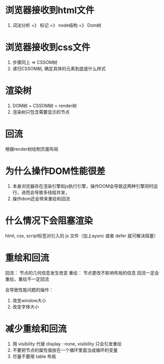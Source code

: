 # 浏览器接收到html文件
1. 词法分析  =》  标记  =》   node结构   =》  Dom树


# 浏览器接收到css文件
1. 步骤同上  =>  CSSOM树
2. 递归CSSOM树, 确定具体的元素到底是什么样式


# 渲染树
1. DOM树 + CSSOM树 = render树
2. 渲染树只包含需要显示的节点


# 回流
根据render树绘制页面布局

# 为什么操作DOM性能很差
1. 本身浏览器存在渲染引擎和js执行引擎，操作DOM会导致这两种引擎同时运行，进而会导致多线程并发，
2. 操作dom还会带来重绘和回流


# 什么情况下会阻塞渲染
html, css, 
script标签对引入的 js 文件（加上aysnc 或者 defer 就可解决阻塞）

# 重绘和回流
回流： 节点的几何信息发生改变
重绘： 节点更改不影响布局的信息
回流一定会重绘，重绘不一定回流

会导致性能问题的操作：
1. 改变window大小
2. 改变字体大小


# 减少重绘和回流
1. 用 visibility 代替 display : none, visibility 只会引发重绘
2. 不要把节点的属性值放在一个循环里面当成循环的变量
3. 尽量不要用 table 布局
